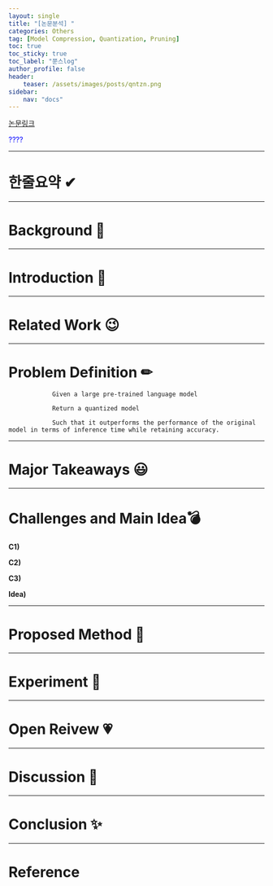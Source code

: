 ```yaml
---
layout: single
title: "[논문분석] "
categories: Others
tag: [Model Compression, Quantization, Pruning]
toc: true
toc_sticky: true
toc_label: "쭌스log"
author_profile: false
header:
    teaser: /assets/images/posts/qntzn.png
sidebar:
    nav: "docs"
---
```


[논문링크]()

<span style="color:blue"> ???? </span>

****
# 한줄요약 ✔

****
# Background 🍱

****
# Introduction 🙌

****
# Related Work 😉

****
# Problem Definition ✏
                Given a large pre-trained language model

                Return a quantized model

                Such that it outperforms the performance of the original model in terms of inference time while retaining accuracy.

****
# Major Takeaways 😃

****
# Challenges and Main Idea💣
**C1)**

**C2)**

**C3)**

**Idea)**

****
# Proposed Method 🧿

****
# Experiment 👀

****
# Open Reivew 💗

****
# Discussion 🍟

****
# Conclusion ✨

****
# Reference